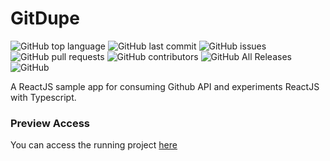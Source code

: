 # GitDupe

![GitHub top language](https://img.shields.io/github/languages/top/tombenevides/gitdupe)
![GitHub last commit](https://img.shields.io/github/last-commit/tombenevides/gitdupe)
![GitHub issues](https://img.shields.io/github/issues/tombenevides/gitdupe)
![GitHub pull requests](https://img.shields.io/github/issues-pr/tombenevides/gitdupe)
![GitHub contributors](https://img.shields.io/github/contributors/tombenevides/gitdupe)
![GitHub All Releases](https://img.shields.io/github/downloads/tombenevides/gitdupe/total)
![GitHub](https://img.shields.io/github/license/tombenevides/gitdupe)


A ReactJS sample app for consuming Github API and experiments ReactJS with Typescript.

### Preview Access

You can access the running project [here](https://gitdupe.vercel.app/)


